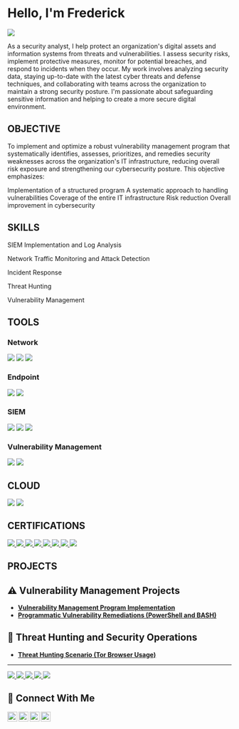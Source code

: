 # Hello, I'm Frederick
<a href="https://linkedin.com/in/frederickoamankwah/"><img src="https://img.shields.io/badge/-LinkedIn-0072b1?&style=for-the-badge&logo=linkedin&logoColor=white" /></a>

 

As a security analyst, I help protect an organization's digital assets and information systems from threats and vulnerabilities. I assess security risks, implement protective measures, monitor for potential breaches, and respond to incidents when they occur. My work involves analyzing security data, staying up-to-date with the latest cyber threats and defense techniques, and collaborating with teams across the organization to maintain a strong security posture. I'm passionate about safeguarding sensitive information and helping to create a more secure digital environment.


## OBJECTIVE
To implement and optimize a robust vulnerability management program that systematically identifies, assesses, prioritizes, and remedies security weaknesses across the organization's IT infrastructure, reducing overall risk exposure and strengthening our cybersecurity posture.
This objective emphasizes:

Implementation of a structured program
A systematic approach to handling vulnerabilities
Coverage of the entire IT infrastructure
Risk reduction
Overall improvement in cybersecurity

## SKILLS
                               
SIEM Implementation and Log Analysis   

Network Traffic Monitoring and Attack Detection   

Incident Response 

Threat Hunting

Vulnerability Management

## TOOLS

### Network

<div>
    <img src="https://img.shields.io/badge/-Wireshark-1679A7?&style=for-the-badge&logo=Wireshark&logoColor=white" />
    <img src="https://img.shields.io/badge/-Suricata-EF3B2D?&style=for-the-badge&logo=Suricata&logoColor=white" />
    <img src="https://img.shields.io/badge/-Zeek-777BB4?&style=for-the-badge&logo=Zeek&logoColor=white" />
</div>


### Endpoint
<div>
    <img src="https://img.shields.io/badge/-Microsoft_Defender_for_Endpoint-00A4EF?&style=for-the-badge&logo=Microsoft&logoColor=white" />
    <img src="https://img.shields.io/badge/-Falcon%20CrowdStrike-FC6D26?&style=for-the-badge&logo=CrowdStrike&logoColor=white" />
</div>

### SIEM
<div>
    <img src="https://img.shields.io/badge/-Microsoft_Sentinel-0078D4?&style=for-the-badge&logo=Microsoft&logoColor=white" />
    <img src="https://img.shields.io/badge/-Splunk-00FF00?&style=for-the-badge&logo=Splunk&logoColor=black" />
    <img src="https://img.shields.io/badge/-IBM%20QRadar-052FAD?&style=for-the-badge&logo=IBM&logoColor=white" />
</div>

### Vulnerability Management
 <div>
  <img src="https://img.shields.io/badge/-Qualys-ED1C24?&style=for-the-badge&logo=Qualys&logoColor=white" />
  <img src="https://img.shields.io/badge/-Tenable-00B32C?&style=for-the-badge&logo=Tenable&logoColor=white" />
 </div>

## CLOUD
 <div>
   <img src="https://img.shields.io/badge/-Azure-0089D6?&style=for-the-badge&logo=Microsoft-Azure&logoColor=white" />
   <img src="https://img.shields.io/badge/-AWS-232F3E?&style=for-the-badge&logo=Amazon-AWS&logoColor=white" />
 <div>  
  
## CERTIFICATIONS
<div>
<a href="https://www.credly.com/badges/76f7bdc7-18d9-466e-aef5-48581efefcc9">
  <img src="https://img.shields.io/badge/-Security%2B-FF0000?&style=for-the-badge&logo=CompTIA&logoColor=white" />
</a>
 <a href="https://www.coursera.org/account/accomplishments/professional-cert/GRN3MC8DWKB7?utm_source=link&utm_medium=certificate&utm_content=cert_image&utm_campaign=sharing_cta&utm_product=prof">
  <img src="https://img.shields.io/badge/-Google%20Cybersecurity-4285F4?&style=for-the-badge&logo=Google&logoColor=white" />
</a>
 <a href="https://www.credly.com/badges/15dc678a-1ef3-4a3c-85e8-0a341978311f/public_url">
  <img src="https://img.shields.io/badge/-IBM%20Security%20Analyst-052FAD?&style=for-the-badge&logo=IBM&logoColor=white" />
</a>
 <a href="https://coursera.org/share/1906e72cf58cc0ff9ecc9eac376b8cfa">
  <img src="https://img.shields.io/badge/-INFOSEC%20Incident%20Response-0056D2?&style=for-the-badge&logo=Infosec&logoColor=white" />
</a>
 <a href="https://coursera.org/share/fe74f9bb1ed8dae2bdf59727699ef584">
  <img src="https://img.shields.io/badge/-University%20of%20Colorado%20System%20Cybersecurity%20For%20Business-CFB87C?&style=for-the-badge&logo=University%20of%20Colorado&logoColor=black" />
</a>
<a href="https://coursera.org/share/3481589d829e25f0be5d814801cdee72">
  <img src="https://img.shields.io/badge/-Google%20IT%20Support-4285F4?&style=for-the-badge&logo=Google&logoColor=white" />
</a>
 <a href="https://coursera.org/share/464a4edcc542a9b36df32925a8d17395">
  <img src="https://img.shields.io/badge/-Johns%20Hopkins%20University%20Health%20IT%20Support-00467F?&style=for-the-badge&logo=Johns%20Hopkins%20University&logoColor=white" />
</a>
<a href="https://coursera.org/share/dc23030944f4055bc5517ba8486cf535">
  <img src="https://img.shields.io/badge/-Google%20Project%20Management-4285F4?&style=for-the-badge&logo=Google&logoColor=white" />
</a>
 



## PROJECTS

## ⚠️ Vulnerability Management Projects

- **[Vulnerability Management Program Implementation](https://github.com/joshcybertest/vulnerability-management-program)**
- **[Programmatic Vulnerability Remediations (PowerShell and BASH)](https://github.com/joshcybertest/programmatic-vulnerability-remediations)**

## 🚨 Threat Hunting and Security Operations

- **[Threat Hunting Scenario (Tor Browser Usage)](https://github.com/joshmadakor0/threat-hunting-scenario-tor)**

<hr/>


<!--
<img width="35" alt="image" src="https://github.com/user-attachments/assets/2f41c7cd-5ea8-4475-b451-a37161b6c3fb"> 
<img width="35" alt="image" src="https://github.com/user-attachments/assets/77649969-9910-4994-8b96-74a116cfb2a8">
-->
<a href="https://drive.google.com/file/d/196LrpMFl6fzPBuaL8u83Rz95i7hFokR7/view">
  <img src="https://img.shields.io/badge/-Detection%20Lab%20In%20Azure-0089D6?&style=for-the-badge&logo=Microsoft-Azure&logoColor=white" />
</a>

<a href="https://phred.my.canva.site/network-analysis-with-wireshark">
  <img src="https://img.shields.io/badge/-Network%20Security%20With%20WIRESHARK-1679A7?&style=for-the-badge&logo=Wireshark&logoColor=white" />
</a>

<a href="https://docs.google.com/document/d/1FlEtG291TiqMh0qwvjDDqPa2UtmhhT9X/edit?usp=sharing&ouid=105155465865700016506&rtpof=true&sd=true">
  <img src="https://img.shields.io/badge/-Active%20Directory-0078D4?&style=for-the-badge&logo=Windows&logoColor=white" />
</a>

<a href="https://phred.my.canva.site/windows-eventloganalysis">
  <img src="https://img.shields.io/badge/-Windows%20Event%20Log%20Analysis-0078D6?&style=for-the-badge&logo=Windows&logoColor=white" />
</a>

<a href="https://phred.my.canva.site/copy-of-fred-s-porfolio">
  <img src="https://img.shields.io/badge/-Windows%20VMVM%20Vulnerability%20Management%20With%20Nessus-00B32C?&style=for-the-badge&logo=Tenable&logoColor=white" />
</a>

## 🤳 Connect With Me

[<img align="left" alt="___________ | YouTube" width="22px" src="https://cdn.jsdelivr.net/npm/simple-icons@v3/icons/youtube.svg" />][youtube]
[<img align="left" alt="___________ | Twitter" width="22px" src="https://cdn.jsdelivr.net/npm/simple-icons@v3/icons/twitter.svg" />][twitter]
[<img align="left" alt="___________ | LinkedIn" width="22px" src="https://cdn.jsdelivr.net/npm/simple-icons@v3/icons/linkedin.svg" />][linkedin]
[<img align="left" alt="___________ | Instagram" width="22px" src="https://cdn.jsdelivr.net/npm/simple-icons@v3/icons/instagram.svg" />][instagram]

[twitter]: https://twitter.com/phreddie4
[youtube]: https://www.youtube.com/channel/UCI3SRvrAmO86aJhC7QobsXA
[instagram]: https://www.instagram.com/phreddie4
[linkedin]: https://linkedin.com/in/frederickoamankwah/
